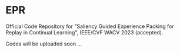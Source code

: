 # EPR
 Official Code Repository for "Saliency Guided Experience Packing for Replay in Continual Learning", IEEE/CVF WACV 2023 (accepted).
 
Codes will be uploaded soon ...

